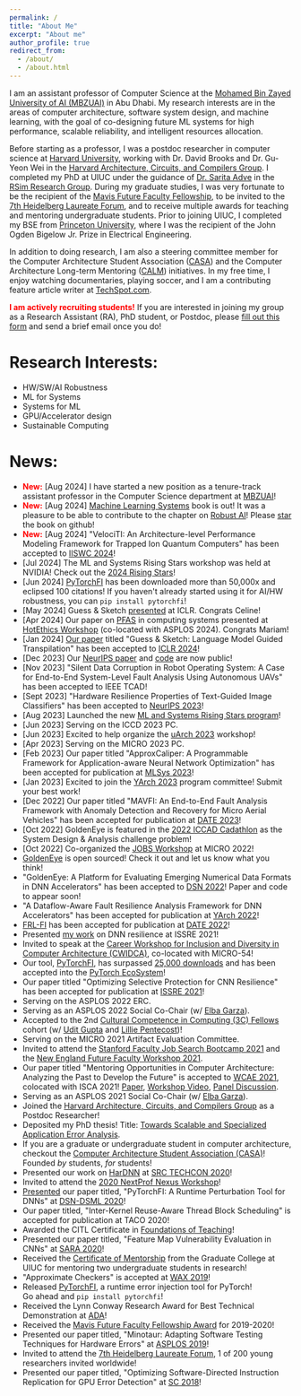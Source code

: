 ```yaml
---
permalink: /
title: "About Me"
excerpt: "About me"
author_profile: true
redirect_from: 
  - /about/
  - /about.html
---
```


I am an assistant professor of Computer Science at the [Mohamed Bin Zayed University of AI (MBZUAI)](https://mbzuai.ac.ae) in Abu Dhabi. 
My research interests are in the areas of computer architecture, software system design, and machine learning,
with the goal of co-designing future ML systems for high performance, scalable reliability, and intelligent resources
allocation.

[//]: # (My work focuses on addressing the role hardware errors play on an application's error)
[//]: # (tolerance, by designing tools and techniques to help understand how)
[//]: # (hardware errors propagate and affect software.)

Before starting as a professor, I was a postdoc researcher in computer science at
[Harvard University](https://www.seas.harvard.edu/computer-science), working
with Dr. David Brooks and Dr. Gu-Yeon Wei in the [Harvard Architecture, Circuits, and
Compilers Group](https://vlsiarch.eecs.harvard.edu/). 
I completed my PhD at UIUC
under the guidance of [Dr. Sarita Adve](http://rsim.cs.illinois.edu/~sadve/) in 
the [RSim Research Group](http://rsim.cs.illinois.edu/). During my graduate studies, 
I was very fortunate to be the recipient of the 
[Mavis Future Faculty Fellowship](https://publish.illinois.edu/engr-mavis/), to be invited
to the [7th Heidelberg Laureate Forum](https://www.heidelberg-laureate-forum.org/), 
and to receive multiple awards for teaching and
mentoring undergraduate students. Prior to joining UIUC, I completed my BSE from
[Princeton University](https://ece.princeton.edu/), where I was the recipient of the 
John Ogden Bigelow Jr. Prize in Electrical Engineering. 

In addition to doing research, I am also a steering committee member for the 
Computer Architecture Student Association ([CASA](https://www.sigarch.org/casa/)) and the Computer Architecture Long-term Mentoring
([CALM](https://www.comparchmentoring.org/)) initiatives. 
In my free time, I enjoy watching documentaries, playing soccer, and I am
a contributing feature article writer at [TechSpot.com](https://www.techspot.com/). 

[//]: # (If you are a student or researcher &#40;or both!&#41;, please feel free to reach out to me by email!)
<span style="color:red">**I am actively recruiting students!**</span> 
If you are interested in joining my group as a Research Assistant (RA), PhD student, or Postdoc, please
[fill out this form](https://forms.gle/xJKmcBn93j9Whqw97) and send a brief email once you do!

Research Interests: 
======
* HW/SW/AI Robustness 
* ML for Systems
* Systems for ML 
* GPU/Accelerator design
* Sustainable Computing

News: 
======
* <span style="color:red">**New:**</span> [Aug 2024] I have started a new position as a tenure-track assistant professor in the Computer Science department at [MBZUAI](https://mbzuai.ac.ae)!
* <span style="color:red">**New:**</span> [Aug 2024] [Machine Learning Systems](https://mlsysbook.ai) book is out! It was a pleasure to be able to contribute to the chapter on [Robust AI](https://mlsysbook.ai/contents/robust_ai/robust_ai.html)! Please [star](https://github.com/harvard-edge/cs249r_book) the book on github!
* <span style="color:red">**New:**</span> [Aug 2024] "VelociTI: An Architecture-level Performance Modeling Framework for Trapped Ion Quantum Computers" has been accepted to [IISWC 2024](https://iiswc.org/iiswc2024/)!
* [Jul 2024] The ML and Systems Rising Stars workshop was held at NVIDIA! Check out the [2024 Rising Stars](https://mlcommons.org/2024/06/2024-mlc-rising-stars/)!
* [Jun 2024] [PyTorchFI](https://www.pytorchfi.dev) has been downloaded more than 50,000x and eclipsed 100 citations! If you haven't already started using it for AI/HW robustness, you can `pip install pytorchfi`!
* [May 2024] Guess & Sketch [presented](https://medium.com/@celine.y.lee/neurosymbolic-assembly-transpilation-a28a4f4ca50c) at ICLR. Congrats Celine!
* [Apr 2024] Our paper on [PFAS](https://hotethics.github.io/papers/Elgamal_Hotethics24.pdf) in computing systems presented at [HotEthics Workshop](https://hotethics.github.io) (co-located with ASPLOS 2024). Congrats Mariam!
* [Jan 2024] [Our paper](https://arxiv.org/abs/2309.14396) titled "Guess & Sketch: Language Model Guided Transpilation" has been accepted to [ICLR 2024](https://iclr.cc/)!
* [Dec 2023] Our [NeurIPS paper](https://arxiv.org/abs/2311.14062) and [code](https://github.com/TalalWasim/TextGuidedResilience) are now public!
* [Nov 2023] "Silent Data Corruption in Robot Operating System: A Case for End-to-End System-Level Fault Analysis Using Autonomous UAVs" has been accepted to IEEE TCAD!
* [Sept 2023] "Hardware Resilience Properties of Text-Guided Image Classifiers" has been accepted to [NeurIPS 2023](https://nips.cc/)!
* [Aug 2023] Launched the new [ML and Systems Rising Stars program](https://mlcommons.org/en/rising-stars-2023/)!
* [Jun 2023] Serving on the ICCD 2023 PC.
* [Jun 2023] Excited to help organize the [uArch 2023](https://sites.google.com/wisc.edu/5thuarchworkshop/home) workshop!
* [Apr 2023] Serving on the MICRO 2023 PC.
* [Feb 2023] Our paper titled "ApproxCaliper: A Programmable Framework for Application-aware Neural Network Optimization" has been accepted for publication at [MLSys 2023](https://mlsys.org/)!
* [Jan 2023] Excited to join the [YArch 2023](https://web.mit.edu/yarch2023/) program committee! Submit your best work!
* [Dec 2022] Our paper titled "MAVFI: An End-to-End Fault Analysis Framework with Anomaly Detection and Recovery for Micro Aerial Vehicles" has been accepted for publication at [DATE 2023](https://www.date-conference.com/)! 
* [Oct 2022] GoldenEye is featured in the [2022 ICCAD Cadathlon](https://www.sigda.org/sigda-events/cadathlon/) as the System Design & Analysis challenge problem! 
* [Oct 2022] Co-organized the [JOBS Workshop](https://sites.google.com/cornell.edu/jobs-micro-2022) at MICRO 2022!
* [GoldenEye](https://github.com/ma3mool/goldeneye) is open sourced! Check it out and let us know what you think! 
* "GoldenEye: A Platform for Evaluating Emerging Numerical Data Formats in DNN Accelerators" has been accepted to [DSN 2022](https://dsn2022.github.io/)! Paper and code to appear soon!
* "A Dataflow-Aware Fault Resilience Analysis Framework for DNN Accelerators" has been accepted for publication at [YArch 2022](https://web.mit.edu/yarch2022/index.html)!
* [FRL-FI](https://arxiv.org/pdf/2203.07276.pdf) has been accepted for publication at [DATE 2022](https://www.date-conference.com/)!
* Presented [my work](https://ma3mool.github.io/files/21-ISSRE-FILR.pdf) on DNN resilience at ISSRE 2021!
* Invited to speak at the [Career Workshop for Inclusion and Diversity in Computer Architecture (CWIDCA)](https://www.colorado.edu/conference/cwwmca/), co-located with MICRO-54!
* Our tool, [PyTorchFI](https://github.com/pytorchfi/pytorchfi), has surpassed [25,000 downloads](https://pepy.tech/project/pytorchfi) and has been accepted into the [PyTorch EcoSystem](https://pytorch.org/ecosystem/)!
* Our paper titled "Optimizing Selective Protection for CNN Resilience" has been accepted for publication at [ISSRE 2021](https://issre.net/)!
* Serving on the ASPLOS 2022 ERC.
* Serving as an ASPLOS 2022 Social Co-Chair (w/ [Elba Garza](http://www.elbagarza.com/)).
* Accepted to the 2nd [Cultural Competence in Computing (3C) Fellows](https://identity.cs.duke.edu/fellows.html) cohort (w/ [Udit Gupta](https://ugupta.com/) and [Lillie Pentecost](https://lpentecost.github.io/cv/))!
* Serving on the MICRO 2021 Artifact Evaluation Committee.
* Invited to attend the [Stanford Faculty Job Search Bootcamp 2021](https://postdocs.stanford.edu/events/series/nsf-agep-research-university-alliance) and the [New England Future Faculty Workshop 2021](https://faculty.northeastern.edu/advance/faculty-recruitment/future-faculty-workshop/). 
* Our paper titled "Mentoring Opportunities in Computer Architecture: Analyzing the Past to Develop the Future" is accepted to [WCAE 2021](https://people.engr.ncsu.edu/efg/wcae2021.html), colocated with ISCA 2021! [Paper](https://drive.google.com/file/d/1o9g2WsxZ_oM2xnKSzOWQ80Z-CwQHrMcf/view), [Workshop Video](https://www.youtube.com/watch?v=ipF0x-FKA-k), [Panel Discussion](https://www.youtube.com/watch?v=RhSYHhGNn7w).
* Serving as an ASPLOS 2021 Social Co-Chair (w/ [Elba Garza](http://www.elbagarza.com/)).
* Joined the [Harvard Architecture, Circuits, and Compilers Group](https://vlsiarch.eecs.harvard.edu/) as a Postdoc Researcher! 
* Deposited my PhD thesis! Title: [Towards Scalable and Specialized Application Error Analysis](https://www.ideals.illinois.edu/handle/2142/109425). 
* If you are a graduate or undergraduate student in computer architecture, checkout the [Computer Architecture Student Association (CASA)](https://www.comparchsa.org/)! Founded _by_ students, _for_ students!
* Presented our work on [HarDNN](https://arxiv.org/abs/2002.09786) at [SRC TECHCON 2020](https://www.src.org/)!
* Invited to attend the [2020 NextProf Nexus Workshop](https://nextprofnexus.engin.umich.edu/)!
* [Presented](https://www.youtube.com/watch?v=A2LbJZeC5k8) our paper titled, "PyTorchFI: A Runtime Perturbation Tool for DNNs" at [DSN-DSML 2020](https://dependablesecureml.github.io/program.html)!
* Our paper titled, "Inter-Kernel Reuse-Aware Thread Block Scheduling" is accepted for publication at TACO 2020!
* Awarded the CITL Certificate in [Foundations of Teaching](https://citl.illinois.edu/citl-101/teaching-learning)! 
* Presented our paper titled, "Feature Map Vulnerability Evaluation in CNNs" at [SARA 2020](https://sara-workshop.org/)! 
* Received the [Certificate of Mentorship](https://undergradresearch.illinois.edu/programs/urap.html) from the Graduate College at UIUC for mentoring two undergraduate students in research! 
* "Approximate Checkers" is accepted at [WAX 2019](http://approximate.computer/wax2019/index.html)! 
* Released [PyTorchFI](https://pypi.org/project/pytorchfi/), a runtime error injection tool for PyTorch!  
Go ahead and `pip install pytorchfi`!
* Received the Lynn Conway Research Award for Best Technical Demonstration at [ADA](https://adacenter.org/)! 
* Received the [Mavis Future Faculty Fellowship Award](http://publish.illinois.edu/engr-mavis/) for 2019-2020!
* Presented our paper titled, "Minotaur: Adapting Software Testing Techniques for Hardware Errors" at [ASPLOS 2019](https://asplos-conference.org/)!
* Invited to attend the [7th Heidelberg Laureate Forum](https://www.heidelberg-laureate-forum.org/), 1 of 200 young researchers invited worldwide!
* Presented our paper titled, "Optimizing Software-Directed Instruction Replication for GPU Error Detection" at [SC 2018](https://sc18.supercomputing.org/)!
